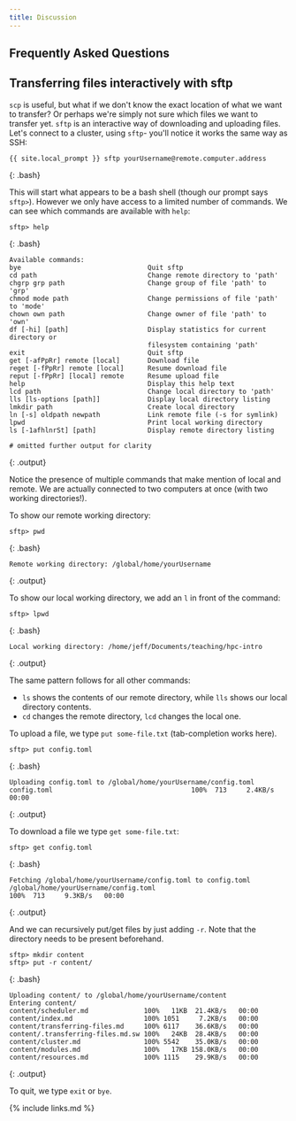 ```yaml
---
title: Discussion
---
```

## Frequently Asked Questions

## Transferring files interactively with sftp

`scp` is useful, but what if we don't know the exact location of what we want to transfer? Or
perhaps we're simply not sure which files we want to transfer yet. `sftp` is an interactive way of
downloading and uploading files. Let's connect to a cluster, using `sftp`- you'll notice it works
the same way as SSH:

```
{{ site.local_prompt }} sftp yourUsername@remote.computer.address
```
{: .bash}

This will start what appears to be a bash shell (though our prompt says `sftp>`). However we only
have access to a limited number of commands. We can see which commands are available with `help`:

```
sftp> help
```
{: .bash}
```
Available commands:
bye                                Quit sftp
cd path                            Change remote directory to 'path'
chgrp grp path                     Change group of file 'path' to 'grp'
chmod mode path                    Change permissions of file 'path' to 'mode'
chown own path                     Change owner of file 'path' to 'own'
df [-hi] [path]                    Display statistics for current directory or
                                   filesystem containing 'path'
exit                               Quit sftp
get [-afPpRr] remote [local]       Download file
reget [-fPpRr] remote [local]      Resume download file
reput [-fPpRr] [local] remote      Resume upload file
help                               Display this help text
lcd path                           Change local directory to 'path'
lls [ls-options [path]]            Display local directory listing
lmkdir path                        Create local directory
ln [-s] oldpath newpath            Link remote file (-s for symlink)
lpwd                               Print local working directory
ls [-1afhlnrSt] [path]             Display remote directory listing

# omitted further output for clarity
```
{: .output}

Notice the presence of multiple commands that make mention of local and remote. We are actually
connected to two computers at once (with two working directories!).

To show our remote working directory:
```
sftp> pwd
```
{: .bash}
```
Remote working directory: /global/home/yourUsername
```
{: .output}

To show our local working directory, we add an `l` in front of the command:

```
sftp> lpwd
```
{: .bash}
```
Local working directory: /home/jeff/Documents/teaching/hpc-intro
```
{: .output}

The same pattern follows for all other commands:

* `ls` shows the contents of our remote directory, while `lls` shows our local directory contents.
* `cd` changes the remote directory, `lcd` changes the local one.

To upload a file, we type `put some-file.txt` (tab-completion works here).

```
sftp> put config.toml
```
{: .bash}
```
Uploading config.toml to /global/home/yourUsername/config.toml
config.toml                                   100%  713     2.4KB/s   00:00 
```
{: .output}

To download a file we type `get some-file.txt`:

```
sftp> get config.toml
```
{: .bash}
```
Fetching /global/home/yourUsername/config.toml to config.toml
/global/home/yourUsername/config.toml                               100%  713     9.3KB/s   00:00
```
{: .output}

And we can recursively put/get files by just adding `-r`. Note that the directory needs to be
present beforehand.

```
sftp> mkdir content
sftp> put -r content/
```
{: .bash}
```
Uploading content/ to /global/home/yourUsername/content
Entering content/
content/scheduler.md              100%   11KB  21.4KB/s   00:00
content/index.md                  100% 1051     7.2KB/s   00:00
content/transferring-files.md     100% 6117    36.6KB/s   00:00
content/.transferring-files.md.sw 100%   24KB  28.4KB/s   00:00
content/cluster.md                100% 5542    35.0KB/s   00:00
content/modules.md                100%   17KB 158.0KB/s   00:00
content/resources.md              100% 1115    29.9KB/s   00:00
```
{: .output}

To quit, we type `exit` or `bye`. 


{% include links.md %}
